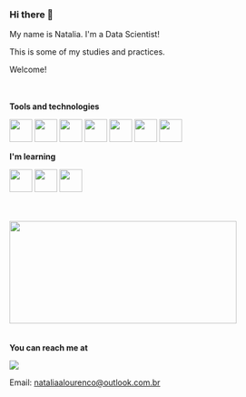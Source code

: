 ### Hi there 👋

My name is Natalia. I'm a Data Scientist!

This is some of my studies and practices.

Welcome!

ﾠ

**Tools and technologies**

<img src="https://cdn.jsdelivr.net/gh/devicons/devicon/icons/python/python-original-wordmark.svg" width="40" height="40"/> <img src="https://cdn.jsdelivr.net/gh/devicons/devicon/icons/mysql/mysql-original.svg" width="40" height="40"/> <img src="https://cdn.jsdelivr.net/gh/devicons/devicon/icons/pandas/pandas-original.svg" width="40" height="40"/> <img src="https://cdn.jsdelivr.net/gh/devicons/devicon/icons/numpy/numpy-original-wordmark.svg" width="40" height="40"/> <img src="https://cdn.jsdelivr.net/gh/devicons/devicon/icons/r/r-original.svg" width="40" height="40"/> <img src="https://cdn.jsdelivr.net/gh/devicons/devicon/icons/latex/latex-original.svg" width="40" height="40"/> <img src="https://cdn.jsdelivr.net/gh/devicons/devicon/icons/linux/linux-original.svg" width="40" height="40"/>

**I'm learning**

<img src="https://cdn.jsdelivr.net/gh/devicons/devicon/icons/git/git-original.svg" width="40" height="40"/> <img src="https://cdn.jsdelivr.net/gh/devicons/devicon/icons/googlecloud/googlecloud-original.svg" width="40" height="40"/> <img src="https://cdn.jsdelivr.net/gh/devicons/devicon/icons/postgresql/postgresql-original-wordmark.svg" width="40" height="40"/>

ﾠ

<div>
<a href="https://github.com/nataliaalourenco">
<img height="180em" src="https://github-readme-stats.vercel.app/api/top-langs/?username=nataliaalourenco&layout=compact&langs_count=7&theme=dracula"/ width="400" height="300">
</div>
</a>
ﾠ

**You can reach me at**

<a href="https://www.linkedin.com/in/nataliaalourenco" target="_blank"><img src="https://img.shields.io/badge/-LinkedIn-%230077B5?style=for-the-badge&logo=linkedin&logoColor=white" target="_blank"></a>

Email: nataliaalourenco@outlook.com.br
